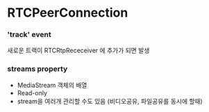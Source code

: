 # RTCPeerConnection

### 'track' event

새로운 트랙이 RTCRtpRececeiver 에 추가가 되면 발생

### streams property

- MediaStream 객체의 배열
- Read-only
- stream을 여러개 관리할 수도 있음 (비디오공유, 파일공유를 동시에 할때)
